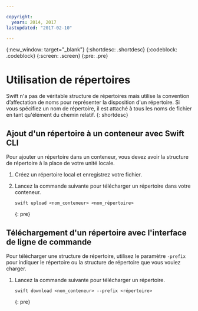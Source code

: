 ```yaml
---

copyright:
  years: 2014, 2017
lastupdated: "2017-02-10"

---
```

{:new_window: target="_blank"}
{:shortdesc: .shortdesc}
{:codeblock: .codeblock}
{:screen: .screen}
{:pre: .pre}

# Utilisation de répertoires

Swift n'a pas de véritable structure de répertoires mais utilise la convention d’affectation de noms pour représenter la disposition d'un répertoire. Si vous spécifiez un nom de répertoire, il est attaché à tous les noms de fichier en tant qu'élément du chemin relatif.
{: shortdesc}

## Ajout d'un répertoire à un conteneur avec Swift CLI

Pour ajouter un répertoire dans un conteneur, vous devez avoir la structure de répertoire à la place de votre unité locale.

1. Créez un répertoire local et enregistrez votre fichier.
2. Lancez la commande suivante pour télécharger un répertoire dans votre conteneur.

    ```
    swift upload <nom_conteneur> <nom_répertoire>
    ```
    {: pre}

## Téléchargement d'un répertoire avec l'interface de ligne de commande
Pour télécharger une structure de répertoire, utilisez le paramètre `-prefix` pour indiquer le répertoire ou la structure de répertoire que vous voulez charger.

1. Lancez la commande suivante pour télécharger un répertoire.

    ```
    swift download <nom_conteneur> --prefix <répertoire>
    ```
    {: pre}

